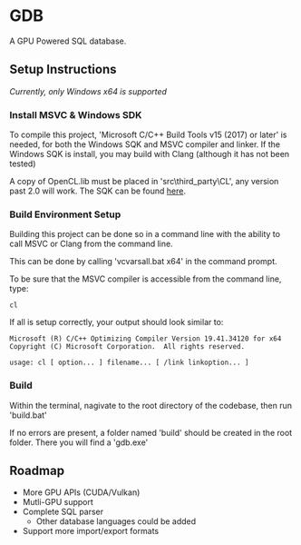 # GDB
 
A GPU Powered SQL database.

## Setup Instructions
*Currently, only Windows x64 is supported*

### Install MSVC & Windows SDK

To compile this project, 'Microsoft C/C++ Build Tools v15 (2017) or later' is needed, for both the Windows SQK and MSVC compiler and linker.
If the Windows SQK is install, you may build with Clang (although it has not been tested)

A copy of OpenCL.lib must be placed in 'src\third_party\CL', any version past 2.0 will work. The SQK can be found [here](https://github.com/KhronosGroup/OpenCL-SDK). 

### Build Environment Setup

Building this project can be done so in a command line with the ability to call MSVC or Clang from the command line.

This can be done by calling 'vcvarsall.bat x64' in the command prompt.

To be sure that the MSVC compiler is accessible from the command line, type:
```
cl
```

If all is setup correctly, your output should look similar to:
```
Microsoft (R) C/C++ Optimizing Compiler Version 19.41.34120 for x64
Copyright (C) Microsoft Corporation.  All rights reserved.

usage: cl [ option... ] filename... [ /link linkoption... ]
```

### Build

Within the terminal, nagivate to the root directory of the codebase, then run 'build.bat'

If no errors are present, a folder named 'build' should be created in the root folder. There you will find a 'gdb.exe'

## Roadmap
- More GPU APIs (CUDA/Vulkan)
- Mutli-GPU support
- Complete SQL parser
  - Other database languages could be added
- Support more import/export formats